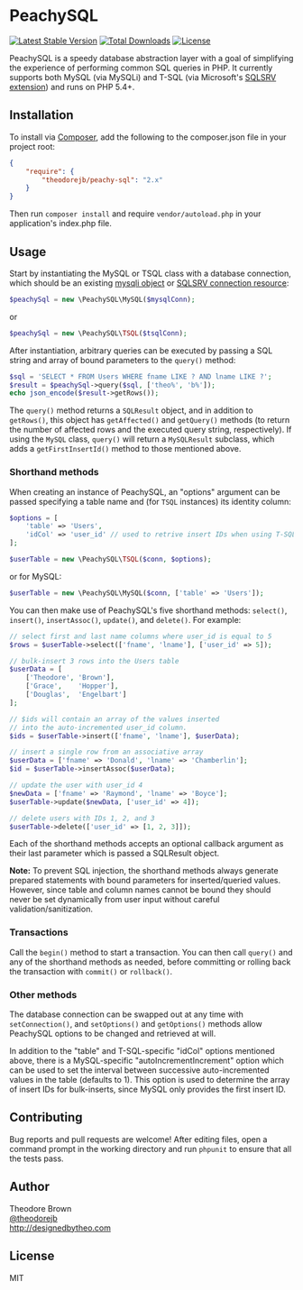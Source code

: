 # PeachySQL

[![Latest Stable Version](https://poser.pugx.org/theodorejb/peachy-sql/v/stable.png)](https://packagist.org/packages/theodorejb/peachy-sql) [![Total Downloads](https://poser.pugx.org/theodorejb/peachy-sql/downloads.png)](https://packagist.org/packages/theodorejb/peachy-sql) [![License](https://poser.pugx.org/theodorejb/peachy-sql/license.png)](https://packagist.org/packages/theodorejb/peachy-sql)

PeachySQL is a speedy database abstraction layer with a goal of simplifying the experience of performing common SQL queries in PHP. It currently supports both MySQL (via MySQLi) and T-SQL (via Microsoft's [SQLSRV extension](http://www.php.net/manual/en/book.sqlsrv.php)) and runs on PHP 5.4+.

## Installation

To install via [Composer](https://getcomposer.org/), add the following to the composer.json file in your project root:

```json
{
    "require": {
        "theodorejb/peachy-sql": "2.x"
    }
}
```

Then run `composer install` and require `vendor/autoload.php` in your application's index.php file.

## Usage

Start by instantiating the MySQL or TSQL class with a database connection, which should be an existing [mysqli object](http://www.php.net/manual/en/mysqli.construct.php) or [SQLSRV connection resource](http://www.php.net/manual/en/function.sqlsrv-connect.php):

```php
$peachySql = new \PeachySQL\MySQL($mysqlConn);
```
or
```php
$peachySql = new \PeachySQL\TSQL($tsqlConn);
```

After instantiation, arbitrary queries can be executed by passing a SQL string and array of bound parameters to the `query()` method:

```php
$sql = 'SELECT * FROM Users WHERE fname LIKE ? AND lname LIKE ?';
$result = $peachySql->query($sql, ['theo%', 'b%']);
echo json_encode($result->getRows());
```

The `query()` method returns a `SQLResult` object, and in addition to `getRows()`, this object has `getAffected()` and `getQuery()` methods (to return the number of affected rows and the executed query string, respectively). If using the `MySQL` class, `query()` will return a `MySQLResult` subclass, which adds a `getFirstInsertId()` method to those mentioned above. 

### Shorthand methods

When creating an instance of PeachySQL, an "options" argument can be passed specifying a table name and (for `TSQL` instances) its identity column:

```php
$options = [
    'table' => 'Users',
    'idCol' => 'user_id' // used to retrive insert IDs when using T-SQL
];

$userTable = new \PeachySQL\TSQL($conn, $options);
```
or for MySQL:
```php
$userTable = new \PeachySQL\MySQL($conn, ['table' => 'Users']);
```

You can then make use of PeachySQL's five shorthand methods: `select()`, `insert()`,  `insertAssoc()`, `update()`, and `delete()`. For example:

```php
// select first and last name columns where user_id is equal to 5
$rows = $userTable->select(['fname', 'lname'], ['user_id' => 5]);

// bulk-insert 3 rows into the Users table
$userData = [
    ['Theodore', 'Brown'],
    ['Grace',    'Hopper'],
    ['Douglas',  'Engelbart']
];

// $ids will contain an array of the values inserted 
// into the auto-incremented user_id column.
$ids = $userTable->insert(['fname', 'lname'], $userData);

// insert a single row from an associative array
$userData = ['fname' => 'Donald', 'lname' => 'Chamberlin'];
$id = $userTable->insertAssoc($userData);

// update the user with user_id 4
$newData = ['fname' => 'Raymond', 'lname' => 'Boyce'];
$userTable->update($newData, ['user_id' => 4]);

// delete users with IDs 1, 2, and 3
$userTable->delete(['user_id' => [1, 2, 3]]);
```

Each of the shorthand methods accepts an optional callback argument as their last parameter which is passed a SQLResult object.

**Note:** To prevent SQL injection, the shorthand methods always generate prepared statements with bound parameters for inserted/queried values. However, since table and column names cannot be bound they should never be set dynamically from user input without careful validation/sanitization.

### Transactions

Call the `begin()` method to start a transaction. You can then call `query()` and any of the shorthand methods as needed, before committing or rolling back the transaction with `commit()` or `rollback()`.

### Other methods

The database connection can be swapped out at any time with `setConnection()`, and `setOptions()` and `getOptions()` methods allow PeachySQL options to be changed and retrieved at will. 

In addition to the "table" and T-SQL-specific "idCol" options mentioned above, there is a MySQL-specific "autoIncrementIncrement" option which can be used to set the interval between successive auto-incremented values in the table (defaults to 1). This option is used to determine the array of insert IDs for bulk-inserts, since MySQL only provides the first insert ID.

## Contributing

Bug reports and pull requests are welcome! After editing files, open a command prompt in the working directory and run `phpunit` to ensure that all the tests pass.

## Author

Theodore Brown  
[@theodorejb](https://twitter.com/theodorejb)  
<http://designedbytheo.com>

## License

MIT

